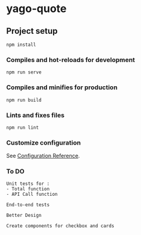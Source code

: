 # yago-quote

## Project setup
```
npm install
```

### Compiles and hot-reloads for development
```
npm run serve
```

### Compiles and minifies for production
```
npm run build
```

### Lints and fixes files
```
npm run lint
```

### Customize configuration
See [Configuration Reference](https://cli.vuejs.org/config/).

### To DO
```
Unit tests for : 
- Total function 
- API Call function

End-to-end tests

Better Design

Create components for checkbox and cards

```
